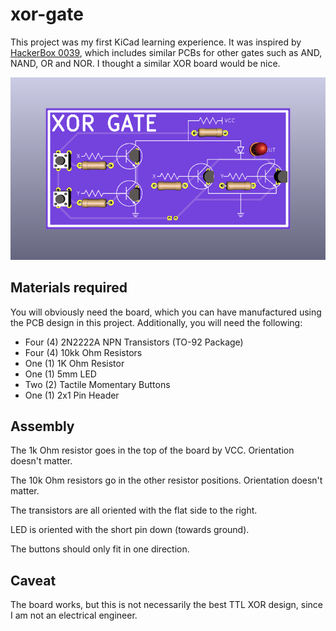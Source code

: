 # xor-gate

This project was my first KiCad learning experience. It was inspired by [HackerBox 0039](https://www.instructables.com/HackerBox-0039-Level-Up/), which includes similar PCBs for other gates such as AND, NAND, OR and NOR. I thought a similar XOR board would be nice.

![XOR PCB](XOR-3D-Front.png)

## Materials required

You will obviously need the board, which you can have manufactured using the PCB design in this project. Additionally, you will need the following:

* Four (4) 2N2222A NPN Transistors (TO-92 Package)
* Four (4) 10kk Ohm Resistors
* One (1) 1K Ohm Resistor
* One (1) 5mm LED
* Two (2) Tactile Momentary Buttons
* One (1) 2x1 Pin Header

## Assembly

The 1k Ohm resistor goes in the top of the board by VCC. Orientation doesn't matter.

The 10k Ohm resistors go in the other resistor positions. Orientation doesn't matter.

The transistors are all oriented with the flat side to the right.

LED is oriented with the short pin down (towards ground).

The buttons should only fit in one direction.

## Caveat

The board works, but this is not necessarily the best TTL XOR design, since I am not an electrical engineer.
